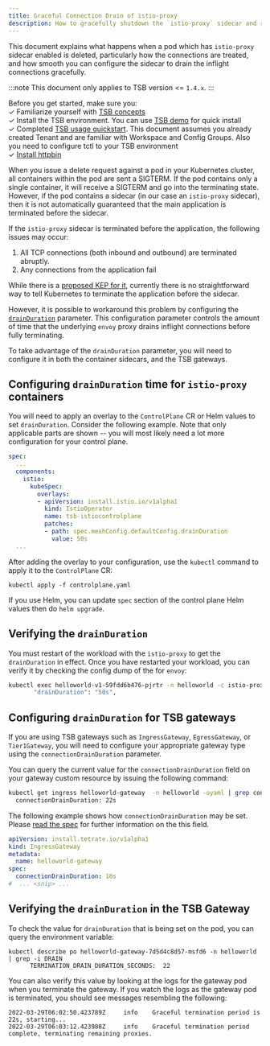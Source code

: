 ```yaml
---
title: Graceful Connection Drain of istio-proxy
description: How to gracefully shutdown the `istio-proxy` sidecar and reduce inflight connection failure
---
```


This document explains what happens when a pod which has `istio-proxy` sidecar enabled is deleted, particularly how the connections are treated, and how smooth you can configure the sidecar to drain the inflight connections gracefully.

:::note
This document only applies to TSB version <= `1.4.x`.
:::

Before you get started, make sure you: <br />
✓ Familiarize yourself with [TSB concepts](../concepts/) <br />
✓ Install the TSB environment. You can use [TSB demo](../setup/requirements-and-download) for quick install <br />
✓ Completed [TSB usage quickstart](../quickstart). This document assumes you already created Tenant and are familiar with Workspace and Config Groups. Also you need to configure tctl to your TSB environment <br />
✓ [Install httpbin](../reference/samples/httpbin#deploy-the-httpbin-pod-and-service)

When you issue a delete request against a pod in your Kubernetes cluster, all containers within the pod are sent a SIGTERM. If the pod contains only a single container, it will receive a SIGTERM and go into the terminating state.
However, if the pod contains a sidecar (in our case an `istio-proxy` sidecar), then it is not automatically guaranteed that the main application is terminated before the sidecar.

If the `istio-proxy` sidecar is terminated before the application, the following issues may occur:

1. All TCP connections (both inbound and outbound) are terminated abruptly.
2. Any connections from the application fail 

While there is a [proposed KEP for it](https://github.com/kubernetes/enhancements/tree/master/keps/sig-node/753-sidecar-containers), currently there is no straightforward way to tell Kubernetes to terminate the application before the sidecar.

However, it is possible to workaround this problem by configuring the [`drainDuration`](https://istio.io/latest/docs/reference/config/istio.mesh.v1alpha1/) parameter. This configuration parameter controls the amount of time that the underlying `envoy` proxy drains inflight connections before fully terminating. 

To take advantage of the `drainDuration` parameter, you will need to configure it in both the container sidecars, and the TSB gateways.

## Configuring 	`drainDuration` time for `istio-proxy` containers

You will need to apply an overlay to the `ControlPlane` CR or Helm values to set `drainDuration`. Consider the following example. Note that only applicable parts are shown -- you will most likely need a lot more configuration for your control plane.

```yaml
spec: 
  ...
  components:
    istio:
      kubeSpec:
        overlays:
        - apiVersion: install.istio.io/v1alpha1
          kind: IstioOperator
          name: tsb-istiocontrolplane
          patches:
          - path: spec.meshConfig.defaultConfig.drainDuration
            value: 50s
  ...
```

After adding the overlay to your configuration, use the `kubectl` command to apply it to the `ControlPlane` CR:

```bash{promprUser: alice}
kubectl apply -f controlplane.yaml
```

If you use Helm, you can update `spec` section of the control plane Helm values then do `helm upgrade`.

## Verifying the `drainDuration`

You must restart of the workload with the `istio-proxy` to get the `drainDuration` in effect. Once you have restarted your workload, you can verify it by checking the config dump of the for `envoy`:

```bash
kubectl exec helloworld-v1-59fdd6b476-pjrtr -n helloworld -c istio-proxy -- pilot-agent request GET config_dump |grep -i drainDuration
       "drainDuration": "50s",
```

## Configuring `drainDuration` for TSB gateways

If you are using TSB gateways such as `IngressGateway`, `EgressGateway`, or `Tier1Gateway`, you will need to configure your appropriate gateway type using the `connectionDrainDuration` parameter.

You can query the current value for the `connectionDrainDuration` field on your gateway custom resource by issuing the following command:

```bash
kubectl get ingress helloworld-gateway  -n helloworld -oyaml | grep connectionDrainDuration:
  connectionDrainDuration: 22s
```

The following example shows how `connectionDrainDuration` may be set. Please [read the spec](../refs/install/dataplane/v1alpha1/spec) for further information on the this field.

```yaml
apiVersion: install.tetrate.io/v1alpha1
kind: IngressGateway
metadata:
  name: helloworld-gateway
spec:
  connectionDrainDuration: 10s
#  ... <snip> ...
```

## Verifying the `drainDuration` in the TSB Gateway

To check the value for `drainDuration` that is being set on the pod, you can query the environment variable:

```bash{pomptUser: alice}
kubectl describe po helloworld-gateway-7d5d4c8d57-msfd6 -n helloworld | grep -i DRAIN
      TERMINATION_DRAIN_DURATION_SECONDS:  22
```

You can also verify this value by looking at the logs for the gateway pod when you terminate the gateway. If you watch the logs as the gateway pod is terminated, you should see messages resembling the following:

```
2022-03-29T06:02:50.423789Z     info    Graceful termination period is 22s, starting...
2022-03-29T06:03:12.423988Z     info    Graceful termination period complete, terminating remaining proxies.
```
